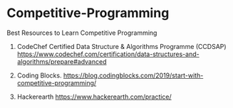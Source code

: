 # Competitive-Programming

Best Resources to Learn Competitive Programming
1. CodeChef Certified Data Structure & Algorithms Programme (CCDSAP) 
https://www.codechef.com/certification/data-structures-and-algorithms/prepare#advanced

2. Coding Blocks. 
https://blog.codingblocks.com/2019/start-with-competitive-programming/

3. Hackerearth 
https://www.hackerearth.com/practice/


